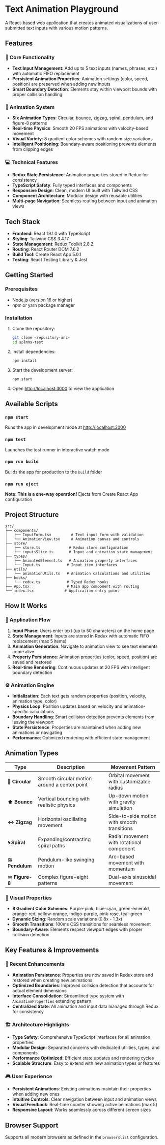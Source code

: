 # Text Animation Playground

A React-based web application that creates animated visualizations of user-submitted text inputs with various motion patterns.

## Features

### 🎯 Core Functionality
- **Text Input Management**: Add up to 5 text inputs (names, phrases, etc.) with automatic FIFO replacement
- **Persistent Animation Properties**: Animation settings (color, speed, position) are preserved when adding new inputs
- **Smart Boundary Detection**: Elements stay within viewport bounds with proper collision handling

### 🎨 Animation System
- **Six Animation Types**: Circular, bounce, zigzag, spiral, pendulum, and figure-8 patterns
- **Real-time Physics**: Smooth 20 FPS animations with velocity-based movement
- **Visual Variety**: 8 gradient color schemes with random size variations
- **Intelligent Positioning**: Boundary-aware positioning prevents elements from clipping edges

### 💻 Technical Features  
- **Redux State Persistence**: Animation properties stored in Redux for consistency
- **TypeScript Safety**: Fully typed interfaces and components
- **Responsive Design**: Clean, modern UI built with Tailwind CSS
- **Component Architecture**: Modular design with reusable utilities
- **Multi-page Navigation**: Seamless routing between input and animation views

## Tech Stack

- **Frontend**: React 19.1.0 with TypeScript
- **Styling**: Tailwind CSS 3.4.17
- **State Management**: Redux Toolkit 2.8.2
- **Routing**: React Router DOM 7.6.2
- **Build Tool**: Create React App 5.0.1
- **Testing**: React Testing Library & Jest

## Getting Started

### Prerequisites

- Node.js (version 16 or higher)
- npm or yarn package manager

### Installation

1. Clone the repository:
   ```bash
   git clone <repository-url>
   cd splmns-test
   ```

2. Install dependencies:
   ```bash
   npm install
   ```

3. Start the development server:
   ```bash
   npm start
   ```

4. Open [http://localhost:3000](http://localhost:3000) to view the application

## Available Scripts

### `npm start`
Runs the app in development mode at [http://localhost:3000](http://localhost:3000)

### `npm test`
Launches the test runner in interactive watch mode

### `npm run build`
Builds the app for production to the `build` folder

### `npm run eject`
**Note: This is a one-way operation!** Ejects from Create React App configuration

## Project Structure

```
src/
├── components/
│   ├── InputForm.tsx         # Text input form with validation
│   └── AnimationView.tsx     # Animation canvas and controls
├── store/
│   ├── store.ts             # Redux store configuration
│   └── inputsSlice.ts       # Input and animation state management
├── types/
│   ├── AnimatedElement.ts   # Animation property interfaces
│   └── Input.ts            # Input item interfaces
├── utils/
│   └── animationUtils.ts   # Animation calculations and utilities
├── hooks/
│   └── redux.ts            # Typed Redux hooks
├── App.tsx                 # Main app component with routing
└── index.tsx              # Application entry point
```

## How It Works

### 🔄 Application Flow
1. **Input Phase**: Users enter text (up to 50 characters) on the home page
2. **State Management**: Inputs are stored in Redux with automatic FIFO replacement (max 5 items)
3. **Animation Generation**: Navigate to animation view to see text elements come alive
4. **Property Persistence**: Animation properties (color, speed, position) are saved and restored
5. **Real-time Rendering**: Continuous updates at 20 FPS with intelligent boundary detection

### ⚙️ Animation Engine
- **Initialization**: Each text gets random properties (position, velocity, animation type, color)
- **Physics Loop**: Position updates based on velocity and animation-specific calculations
- **Boundary Handling**: Smart collision detection prevents elements from leaving the viewport
- **State Persistence**: Properties are maintained when adding new animations or navigating
- **Performance**: Optimized rendering with efficient state management

## Animation Types

| Type | Description | Movement Pattern |
|------|-------------|------------------|
| **🔄 Circular** | Smooth circular motion around a center point | Orbital movement with customizable radius |
| **⬆️ Bounce** | Vertical bouncing with realistic physics | Up-down motion with gravity simulation |
| **↔️ Zigzag** | Horizontal oscillating movement | Side-to-side motion with smooth transitions |
| **🌀 Spiral** | Expanding/contracting spiral paths | Radial movement with rotational component |
| **⚖️ Pendulum** | Pendulum-like swinging motion | Arc-based movement with momentum |
| **∞ Figure-8** | Complex figure-eight patterns | Dual-axis sinusoidal movement |

### 🎨 Visual Properties
- **8 Gradient Color Schemes**: Purple-pink, blue-cyan, green-emerald, orange-red, yellow-orange, indigo-purple, pink-rose, teal-green
- **Dynamic Sizing**: Random scale variations (0.8x - 1.3x)
- **Smooth Transitions**: 100ms CSS transitions for seamless movement
- **Boundary-Aware**: Elements respect viewport edges with proper collision detection

## Key Features & Improvements

### 🔧 Recent Enhancements
- **Animation Persistence**: Properties are now saved in Redux store and restored when creating new animations
- **Optimized Boundaries**: Improved collision detection that accounts for actual element dimensions
- **Interface Consolidation**: Streamlined type system with `AnimationProperties` extending pattern
- **Centralized State**: All animation and input data managed through Redux for consistency

### 🏗️ Architecture Highlights
- **Type Safety**: Comprehensive TypeScript interfaces for all animation properties
- **Modular Design**: Separated concerns with dedicated utilities, types, and components
- **Performance Optimized**: Efficient state updates and rendering cycles
- **Scalable Structure**: Easy to extend with new animation types or features

### 🎮 User Experience
- **Persistent Animations**: Existing animations maintain their properties when adding new ones
- **Intuitive Controls**: Clear navigation between input and animation views
- **Visual Feedback**: Real-time counter showing active animations (max 5)
- **Responsive Layout**: Works seamlessly across different screen sizes

## Browser Support

Supports all modern browsers as defined in the `browserslist` configuration.